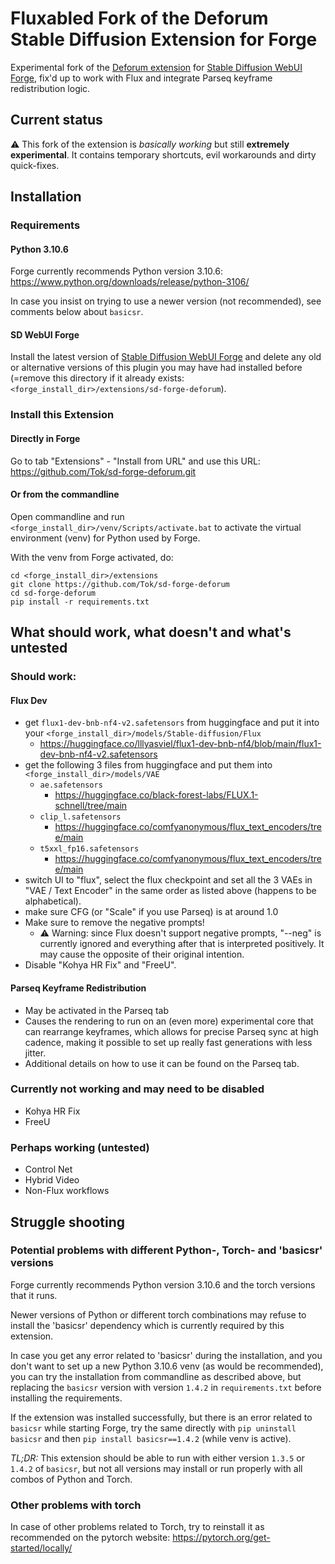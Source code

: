 
# Fluxabled Fork of the Deforum Stable Diffusion Extension for Forge

Experimental fork of the [Deforum extension](https://github.com/deforum-art/sd-forge-deforum)
for [Stable Diffusion WebUI Forge](https://github.com/lllyasviel/stable-diffusion-webui-forge), 
fix'd up to work with Flux and integrate Parseq keyframe redistribution logic.

## Current status

&#x26A0;&#xFE0F; This fork of the extension is _basically working_ but still **extremely experimental**.
It contains temporary shortcuts, evil workarounds and dirty quick-fixes.

## Installation

### Requirements

#### Python 3.10.6
Forge currently recommends Python version 3.10.6: https://www.python.org/downloads/release/python-3106/

In case you insist on trying to use a newer version (not recommended), see comments below about `basicsr`.

#### SD WebUI Forge
Install the latest version of [Stable Diffusion WebUI Forge](https://github.com/lllyasviel/stable-diffusion-webui-forge) and delete any old or alternative versions of this plugin
you may have had installed before (=remove this directory if it already exists: `<forge_install_dir>/extensions/sd-forge-deforum`).

### Install this Extension

#### Directly in Forge

Go to tab "Extensions" - "Install from URL" and use this URL: https://github.com/Tok/sd-forge-deforum.git

#### Or from the commandline

Open commandline and run `<forge_install_dir>/venv/Scripts/activate.bat` 
to activate the virtual environment (venv) for Python used by Forge.

With the venv from Forge activated, do:

```
cd <forge_install_dir>/extensions
git clone https://github.com/Tok/sd-forge-deforum
cd sd-forge-deforum
pip install -r requirements.txt
```


## What should work, what doesn't and what's untested

### Should work:

#### Flux Dev
  * get `flux1-dev-bnb-nf4-v2.safetensors` from huggingface and put it into your `<forge_install_dir>/models/Stable-diffusion/Flux`
    * https://huggingface.co/lllyasviel/flux1-dev-bnb-nf4/blob/main/flux1-dev-bnb-nf4-v2.safetensors
  * get the following 3 files from huggingface and put them into `<forge_install_dir>/models/VAE`
    * `ae.safetensors`
      * https://huggingface.co/black-forest-labs/FLUX.1-schnell/tree/main
    * `clip_l.safetensors`
      * https://huggingface.co/comfyanonymous/flux_text_encoders/tree/main
    * `t5xxl_fp16.safetensors`
      * https://huggingface.co/comfyanonymous/flux_text_encoders/tree/main
  * switch UI to "flux", select the flux checkpoint and set all the 3 VAEs in "VAE / Text Encoder" in the same order as listed above (happens to be alphabetical).
  * make sure CFG (or "Scale" if you use Parseq) is at around 1.0
  * Make sure to remove the negative prompts!
    * &#x26A0;&#xFE0F; Warning: since Flux doesn't support negative prompts, "--neg" is currently ignored and everything after that is interpreted positively. 
      It may cause the opposite of their original intention.
  * Disable "Kohya HR Fix" and "FreeU".

#### Parseq Keyframe Redistribution
  * May be activated in the Parseq tab
  * Causes the rendering to run on an (even more) experimental core that can rearrange keyframes, which allows for precise Parseq sync at high cadence, making it possible to set up really fast generations with less jitter.
  * Additional details on how to use it can be found on the Parseq tab.

### Currently not working and may need to be disabled
* Kohya HR Fix
* FreeU

### Perhaps working (untested)
* Control Net
* Hybrid Video
* Non-Flux workflows

## Struggle shooting

### Potential problems with different Python-, Torch- and 'basicsr' versions

Forge currently recommends Python version 3.10.6 and the torch versions that it runs.

Newer versions of Python or different torch combinations may refuse to install the 'basicsr'
dependency which is currently required by this extension.

In case you get any error related to 'basicsr' during the installation, and you don't want to set up a new 
Python 3.10.6 venv (as would be recommended), you can try the installation from commandline as described above, 
but replacing the `basicsr` version with version `1.4.2` in `requirements.txt` before installing the requirements.

If the extension was installed successfully, but there is an error related to `basicsr` while starting Forge,
try the same directly with `pip uninstall basicsr` and then `pip install basicsr==1.4.2` (while venv is active).

*TL;DR:* This extension should be able to run with either version `1.3.5` or `1.4.2` of `basicsr`, 
but not all versions may install or run properly with all combos of Python and Torch.

### Other problems with torch

In case of other problems related to Torch, try to reinstall it as recommended on the pytorch website:
https://pytorch.org/get-started/locally/
